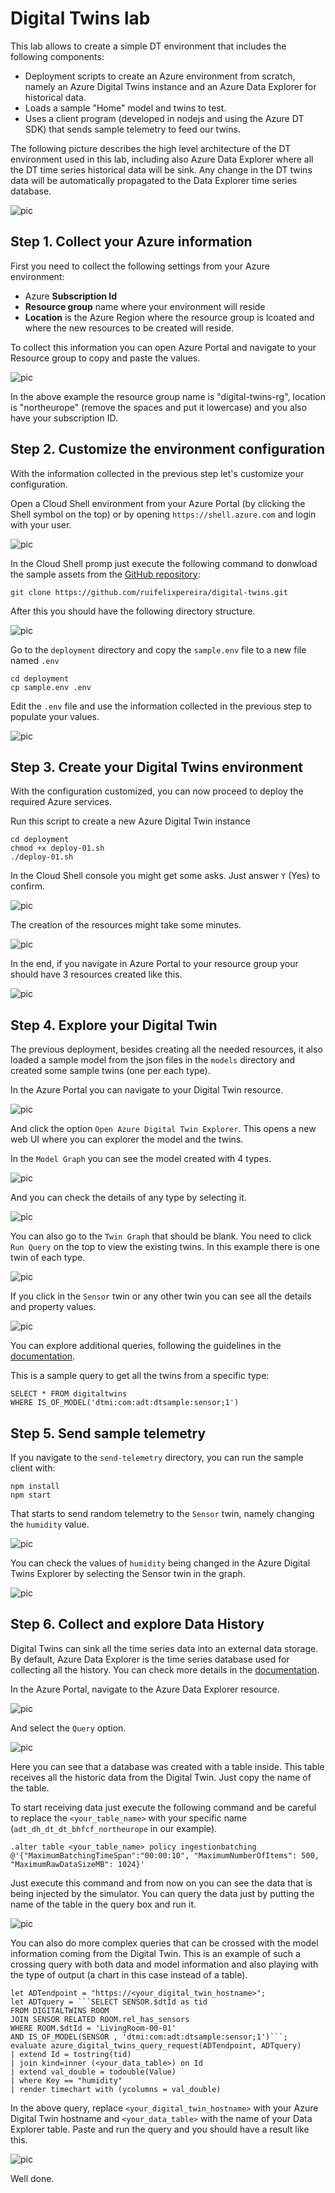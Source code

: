 # Digital Twins lab

This lab allows to create a simple DT environment that includes the following components:
- Deployment scripts to create an Azure environment from scratch, namely an Azure Digital Twins instance and an Azure Data Explorer for historical data.
- Loads a sample "Home" model and twins to test.
- Uses a client program (developed in nodejs and using the Azure DT SDK) that sends sample telemetry to feed our twins.

The following picture describes the high level architecture of the DT environment used in this lab, including also Azure Data Explorer where all the DT time series historical data will be sink. Any change in the DT twins data will be automatically propagated to the Data Explorer time series database.

![pic](./images/dt-001.png)


## Step 1. Collect your Azure information

First you need to collect the following settings from your Azure environment:
- Azure **Subscription Id**
- **Resource group** name where your environment will reside
- **Location** is the Azure Region where the resource group is lcoated and where the new resources to be created will reside.

To collect this information you can open Azure Portal and navigate to your Resource group to copy and paste the values.

![pic](./images/dt-002.png)

In the above example the resource group name is "digital-twins-rg", location is "northeurope" (remove the spaces and put it lowercase) and you also have your subscription ID.


## Step 2. Customize the environment configuration

With the information collected in the previous step let's customize your configuration.

Open a Cloud Shell environment from your Azure Portal (by clicking the Shell symbol on the top) or by opening `https://shell.azure.com` and login with your user.

![pic](./images/dt-003.png)

In the Cloud Shell promp just execute the following command to donwload the sample assets from the [GitHub repository](https://github.com/ruifelixpereira):

```
git clone https://github.com/ruifelixpereira/digital-twins.git
```

After this you should have the following directory structure.

![pic](./images/dt-004.png)

Go to the `deployment` directory and copy the `sample.env` file to a new file named `.env`

```
cd deployment
cp sample.env .env
```

Edit the `.env` file and use the information collected in the previous step to populate your values.

![pic](./images/dt-005.png)


## Step 3. Create your Digital Twins environment

With the configuration customized, you can now proceed to deploy the required Azure services.

Run this script to create a new Azure Digital Twin instance
```
cd deployment
chmod +x deploy-01.sh
./deploy-01.sh
```

In the Cloud Shell console you might get some asks. Just answer `Y` (Yes) to confirm.

![pic](./images/dt-006.png)

The creation of the resources might take some minutes.

![pic](./images/dt-007.png)

In the end, if you navigate in Azure Portal to your resource group your should have 3 resources created like this.

![pic](./images/dt-008.png)


## Step 4. Explore your Digital Twin

The previous deployment, besides creating all the needed resources, it also loaded a sample model from the json files in the `models` directory and created some sample twins (one per each type).

In the Azure Portal you can navigate to your Digital Twin resource.

![pic](./images/dt-009.png)

And click the option `Open Azure Digital Twin Explorer`. This opens a new web UI where you can explorer the model and the twins.

In the `Model Graph` you can see the model created with 4 types.

![pic](./images/dt-010.png)

And you can check the details of any type by selecting it.

![pic](./images/dt-011.png)

You can also go to the `Twin Graph` that should be blank. You need to click `Run Query` on the top to view the existing twins. In this example there is one twin of each type.

![pic](./images/dt-012.png)

If you click in the `Sensor` twin or any other twin you can see all the details and property values.

![pic](./images/dt-013.png)

You can explore additional queries, following the guidelines in the [documentation](https://learn.microsoft.com/en-us/azure/digital-twins/concepts-query-language).

This is a sample query to get all the twins from a specific type:

```
SELECT * FROM digitaltwins
WHERE IS_OF_MODEL('dtmi:com:adt:dtsample:sensor;1')
```

## Step 5. Send sample telemetry

If you navigate to the `send-telemetry` directory, you can run the sample client with:

```
npm install
npm start
```

That starts to send random telemetry to the `Sensor` twin, namely changing the `humidity` value.

![pic](./images/dt-015.png)

You can check the values of `humidity` being changed in the Azure Digital Twins Explorer by selecting the Sensor twin in the graph.

![pic](./images/dt-016.png)


## Step 6. Collect and explore Data History

Digital Twins can sink all the time series data into an external data storage. By default, Azure Data Explorer is the time series database used for collecting all the history. You can check more details in the [documentation](https://learn.microsoft.com/en-us/azure/digital-twins/concepts-data-history).

In the Azure Portal, navigate to the Azure Data Explorer resource.

![pic](./images/dt-017.png)

And select the `Query` option.

![pic](./images/dt-019.png)

Here you can see that a database was created with a table inside. This table receives all the historic data from the Digital Twin. Just copy the name of the table.

To start receiving data just execute the following command and be careful to replace the `<your_table_name>` with your specific name (`adt_dh_dt_dt_bhfcf_northeurope` in our example).

```
.alter table <your_table_name> policy ingestionbatching @'{"MaximumBatchingTimeSpan":"00:00:10", "MaximumNumberOfItems": 500, "MaximumRawDataSizeMB": 1024}'
```

Just execute this command and from now on you can see the data that is being injected by the simulator. You can query the data just by putting the name of the table in the query box and run it.

![pic](./images/dt-020.png)

You can also do more complex queries that can be crossed with the model information coming from the Digital Twin. This is an example of such a crossing query with both data and model information and also playing with the type of output (a chart in this case instead of a table).


```
let ADTendpoint = "https://<your_digital_twin_hostname>";
let ADTquery = ```SELECT SENSOR.$dtId as tid
FROM DIGITALTWINS ROOM 
JOIN SENSOR RELATED ROOM.rel_has_sensors 
WHERE ROOM.$dtId = 'LivingRoom-00-01'
AND IS_OF_MODEL(SENSOR , 'dtmi:com:adt:dtsample:sensor;1')```;
evaluate azure_digital_twins_query_request(ADTendpoint, ADTquery)
| extend Id = tostring(tid)
| join kind=inner (<your_data_table>) on Id
| extend val_double = todouble(Value)
| where Key == "humidity"
| render timechart with (ycolumns = val_double)

```

In the above query, replace `<your_digital_twin_hostname>` with your Azure Digital Twin hostname and `<your_data_table>` with the name of your Data Explorer table. Paste and run the query and you should have a result like this.

![pic](./images/dt-021.png)


Well done.